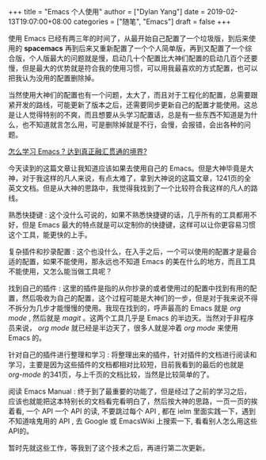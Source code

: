 +++
title = "Emacs 个人使用"
author = ["Dylan Yang"]
date = 2019-02-13T19:07:00+08:00
categories = ["随笔", "Emacs"]
draft = false
+++

使用 Emacs 已经有两三年的时间了，从最开始自己配置了一个垃圾版，到后来使用的
**spacemacs** 再到后来又重新配置了一个个人简单版，再到又配置了一个综合版，个人版最大的问题就是慢，启动几十个配置比大神们配置的启动几百个还要慢，但是最大的优势就是符合我的使用习惯，可以用我最喜欢的方式配置，也可以把我认为没用的配置删除掉。

当然使用大神们的配置也有一个问题，太大了，而且对于工程化的配置，总需要跟紧开发的路线，可能更新了版本之后，还需要同步更新自己的配置才能使用。这总是让人觉得特别的不爽，而且想要从头学习配置话，总是有一些东西不知道是为什么，也不知道就言怎么用，可是删除掉就是不行，会慢，会报错，会出各种的问题。

[怎么学习 Emacs ? 达到真正融汇贯通的境界?](https://www.jianshu.com/p/e952cd0ad48b)

今天读到的这篇文章让我知道应该如果去使用自己的 Emacs。但是大神毕竟是大神，对于我这样的凡人来说，有点太难了，拿到大神说的这篇文章，1241页的全英文文档。但是从大神的思路中，我觉得我找到了一个比较符合我这样的凡人的路线。

熟悉快捷键
: 这个没什么可说的，如果不熟悉快捷键的话，几乎所有的工具都用不好，但是 Emacs 最大的特点就是可以定制你的快捷键，这样可以让你更容易习惯这个工具，能更快的上手。

复杂插件和抄录配置
: 这个也没什么，在入手之后，一个可以使用的配置才是最合适的配置，如果不能使用，那永远也不知道 Emacs 的美在什么的地方，而且工具不能使用，又怎么能当做工具呢？

找到自己的插件
: 这里的插件是指的从你抄录的或者使用过的配置中找到有用的配置，然后吸收为自己的配置，这个过程可能是大神们的一步，但是对于我来说不得不拆分为几步才能慢慢的使用。我现在找到的，呼声最高的 Emacs 就是
    _org mode_ , 然后就是 _magit_ 。这两个工具几乎是 Emacs 的半边天。当然对于非程序员来说， _org mode_ 就已经是半边天了，很多人就是冲着
    _org mode_ 来使用 Emacs 的。

针对自己的插件进行整理和学习
: 将整理出来的插件，针对插件的文档进行阅读和学习，主要是因为这些插件的文档都相对比较短，目前我看到的最后的也就是 _org-mode_ 的341页，与上千页的文档比较，当然是比较简单的了。

阅读 Emacs Manual
: 终于到了最重要的功能了，但是经过了之前的学习之后，应该也就能把这本特别长的文档看完看明白了，然后按大神的思路，一页一页的挨着看, 一个 API 一个 API 的读, 不要跳过每个 API , 都在 ielm 里面实践一下，遇到不知道啥鬼用的 API , 去 Google 或 EmacsWiki 上搜索一下, 看看别人怎么用这些API的。

暂时先就这些工作，等我到了这个技术之后，再进行第二次更新。
